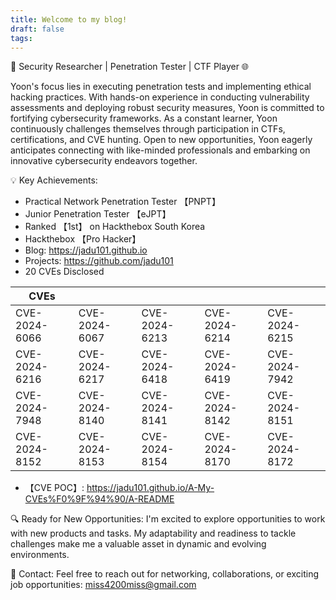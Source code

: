 ```yaml
---
title: Welcome to my blog!
draft: false
tags:
---
```

🚀 Security Researcher | Penetration Tester | CTF Player 🌐

Yoon's focus lies in executing penetration tests and implementing ethical hacking practices. With hands-on experience in conducting vulnerability assessments and deploying robust security measures, Yoon is committed to fortifying cybersecurity frameworks. As a constant learner, Yoon continuously challenges themselves through participation in CTFs, certifications, and CVE hunting. Open to new opportunities, Yoon eagerly anticipates connecting with like-minded professionals and embarking on innovative cybersecurity endeavors together.

💡 Key Achievements:
- Practical Network Penetration Tester 【PNPT】
- Junior Penetration Tester 【eJPT】
- Ranked 【1st】 on Hackthebox South Korea
- Hackthebox 【Pro Hacker】
- Blog: https://jadu101.github.io
- Projects: https://github.com/jadu101
- 20 CVEs Disclosed

| CVEs          |               |               |               |               |
| ------------- | ------------- | ------------- | ------------- | ------------- |
| CVE-2024-6066 | CVE-2024-6067 | CVE-2024-6213 | CVE-2024-6214 | CVE-2024-6215 |
| CVE-2024-6216 | CVE-2024-6217 | CVE-2024-6418 | CVE-2024-6419 | CVE-2024-7942 |
| CVE-2024-7948 | CVE-2024-8140 | CVE-2024-8141 | CVE-2024-8142 | CVE-2024-8151 |
| CVE-2024-8152 | CVE-2024-8153 | CVE-2024-8154 | CVE-2024-8170 | CVE-2024-8172 |

- 【CVE POC】: https://jadu101.github.io/A-My-CVEs%F0%9F%94%90/A-README

🔍 Ready for New Opportunities:
I'm excited to explore opportunities to work with new products and tasks. My adaptability and readiness to tackle challenges make me a valuable asset in dynamic and evolving environments.

📧 Contact:
Feel free to reach out for networking, collaborations, or exciting job opportunities: miss4200miss@gmail.com